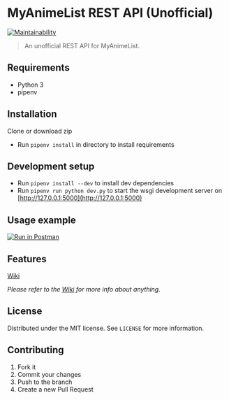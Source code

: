 # MyAnimeList REST API (Unofficial)

[![Maintainability](https://api.codeclimate.com/v1/badges/a2acb1abd8be12d7c751/maintainability)](https://codeclimate.com/github/Nearata/myanimelist-rest-api/maintainability)

> An unofficial REST API for MyAnimeList.

## Requirements

- Python 3
- pipenv

## Installation

Clone or download zip

- Run ``pipenv install`` in directory to install requirements

## Development setup

- Run ``pipenv install --dev`` to install dev dependencies
- Run ``pipenv run python dev.py`` to start the wsgi development server on [http://127.0.0.1:5000](http://127.0.0.1:5000)

## Usage example

[![Run in Postman](https://run.pstmn.io/button.svg)](https://app.getpostman.com/run-collection/18acc4272e58f2755282)

## Features

[Wiki](https://github.com/Nearata/myanimelist-rest-api/wiki/Features)

_Please refer to the [Wiki](https://github.com/Nearata/myanimelist-rest-api/wiki) for more info about anything._

## License

Distributed under the MIT license. See ``LICENSE`` for more information.

## Contributing

1. Fork it
2. Commit your changes
3. Push to the branch
4. Create a new Pull Request
